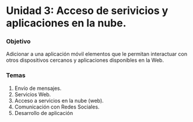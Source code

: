 # Unidad 3: Acceso de serivicios y aplicaciones en la nube.

### Objetivo

Adicionar a una aplicación móvil elementos que le permitan interactuar con otros dispositivos cercanos y aplicaciones disponibles en la Web.

### Temas

1. Envío de mensajes.
2. Servicios Web.
3. Acceso a servicios en la nube (web).
4. Comunicación con Redes Sociales.
5. Desarrollo de aplicación
